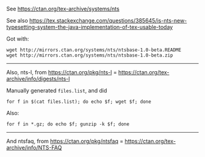 See https://ctan.org/tex-archive/systems/nts

See also https://tex.stackexchange.com/questions/385645/is-nts-new-typesetting-system-the-java-implementation-of-tex-usable-today

Got with:

    wget http://mirrors.ctan.org/systems/nts/ntsbase-1.0-beta.README
    wget http://mirrors.ctan.org/systems/nts/ntsbase-1.0-beta.zip

----------

Also, nts-l, from https://ctan.org/pkg/nts-l = https://ctan.org/tex-archive/info/digests/nts-l

Manually generated `files.list`, and did

    for f in $(cat files.list); do echo $f; wget $f; done

Also:

    for f in *.gz; do echo $f; gunzip -k $f; done

----------

And ntsfaq, from https://ctan.org/pkg/ntsfaq = https://ctan.org/tex-archive/info/NTS-FAQ
